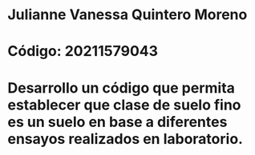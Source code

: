 # Julianne Vanessa Quintero Moreno
# Código: 20211579043

# Desarrollo un código que permita establecer que clase de suelo fino es un suelo en base a diferentes ensayos realizados en laboratorio.

